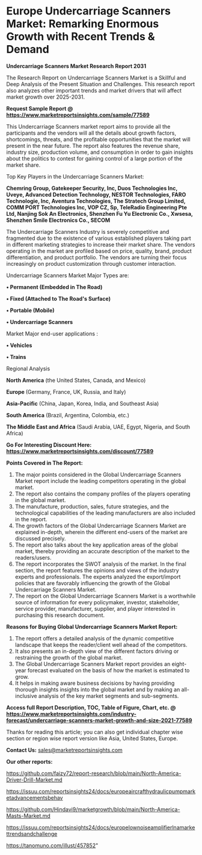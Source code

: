  # Europe Undercarriage Scanners Market: Remarking Enormous Growth with Recent Trends & Demand

<strong>Undercarriage Scanners Market Research Report 2031</strong>

The Research Report on Undercarriage Scanners Market is a Skillful and Deep Analysis of the Present Situation and Challenges. This research report also analyzes other important trends and market drivers that will affect market growth over 2025-2031.

<strong>Request Sample Report @ <a href=https://www.marketreportsinsights.com/sample/77589>https://www.marketreportsinsights.com/sample/77589</a></strong>

This Undercarriage Scanners market report aims to provide all the participants and the vendors will all the details about growth factors, shortcomings, threats, and the profitable opportunities that the market will present in the near future. The report also features the revenue share, industry size, production volume, and consumption in order to gain insights about the politics to contest for gaining control of a large portion of the market share.

Top Key Players in the Undercarriage Scanners Market:

<strong>Chemring Group, Gatekeeper Security, Inc, Duos Technologies Inc, Uveye, Advanced Detection Technology, NESTOR Technologies, FARO Technologie, Inc, Aventura Technologies, The Stratech Group Limited, COMM PORT Technologies Inc, VOP CZ, Sp, TeleRadio Engineering Pte Ltd, Nanjing Sok An Electronics, Shenzhen Fu Yu Electronic Co., Xwsesa, Shenzhen Smile Electronics Co., SECOM</strong>

The Undercarriage Scanners Industry is severely competitive and fragmented due to the existence of various established players taking part in different marketing strategies to increase their market share. The vendors operating in the market are profiled based on price, quality, brand, product differentiation, and product portfolio. The vendors are turning their focus increasingly on product customization through customer interaction.

Undercarriage Scanners Market Major Types are:

<strong>• Permanent (Embedded in The Road)

• Fixed (Attached to The Road&#39;s Surface)

• Portable (Mobile)

• Undercarriage Scanners</strong>

Market Major end-user applications :

<strong>• Vehicles

• Trains</strong>

Regional Analysis

</u><strong><b>North America</b></strong> (the United States, Canada, and Mexico)

<strong><b>Europe </b></strong>(Germany, France, UK, Russia, and Italy)

<strong><b>Asia-Pacific</b></strong> (China, Japan, Korea, India, and Southeast Asia)

<strong><b>South America</b></strong> (Brazil, Argentina, Colombia, etc.)

<strong><b>The Middle East and Africa</b></strong> (Saudi Arabia, UAE, Egypt, Nigeria, and South Africa)

<strong>Go For Interesting Discount Here: <a href=https://www.marketreportsinsights.com/discount/77589>https://www.marketreportsinsights.com/discount/77589</a></strong>

<strong>Points Covered in The Report:</strong>
<ol>
  <li>The major points considered in the Global Undercarriage Scanners Market report include the leading competitors operating in the global market.</li>
  <li>The report also contains the company profiles of the players operating in the global market.</li>
  <li>The manufacture, production, sales, future strategies, and the technological capabilities of the leading manufacturers are also included in the report.</li>
  <li>The growth factors of the Global Undercarriage Scanners Market are explained in-depth, wherein the different end-users of the market are discussed precisely.</li>
  <li>The report also talks about the key application areas of the global market, thereby providing an accurate description of the market to the readers/users.</li>
  <li>The report incorporates the SWOT analysis of the market. In the final section, the report features the opinions and views of the industry experts and professionals. The experts analyzed the export/import policies that are favorably influencing the growth of the Global Undercarriage Scanners Market.</li>
  <li>The report on the Global Undercarriage Scanners Market is a worthwhile source of information for every policymaker, investor, stakeholder, service provider, manufacturer, supplier, and player interested in purchasing this research document.</li>
</ol>
<strong>Reasons for Buying Global Undercarriage Scanners Market Report:</strong>

<ol>
  <li>The report offers a detailed analysis of the dynamic competitive landscape that keeps the reader/client well ahead of the competitors.</li>
  <li>It also presents an in-depth view of the different factors driving or restraining the growth of the global market.</li>
  <li>The Global Undercarriage Scanners Market report provides an eight-year forecast evaluated on the basis of how the market is estimated to grow.</li>
  <li>It helps in making aware business decisions by having providing thorough insights insights into the global market and by making an all-inclusive analysis of the key market segments and sub-segments.</li>
</ol>
<strong>Access full Report Description, TOC, Table of Figure, Chart, etc. @ <a href=https://www.marketreportsinsights.com/industry-forecast/undercarriage-scanners-market-growth-and-size-2021-77589>https://www.marketreportsinsights.com/industry-forecast/undercarriage-scanners-market-growth-and-size-2021-77589</a></strong>


Thanks for reading this article; you can also get individual chapter wise section or region wise report version like Asia, United States, Europe.

<strong>Contact Us:</strong>
sales@marketreportsinsights.com

<strong>Our other reports:</strong>

<a href=https://github.com/faizy72/report-research/blob/main/North-America-Driver-Drill-Market.md>https://github.com/faizy72/report-research/blob/main/North-America-Driver-Drill-Market.md</a>

<a href=https://issuu.com/reportsinsights24/docs/europeaircrafthydraulicpumpmarketadvancementsbehav>https://issuu.com/reportsinsights24/docs/europeaircrafthydraulicpumpmarketadvancementsbehav</a>

<a href=https://github.com/Hindavi9/marketgrowth/blob/main/North-America-Masts-Market.md>https://github.com/Hindavi9/marketgrowth/blob/main/North-America-Masts-Market.md</a>

<a href=https://issuu.com/reportsinsights24/docs/europelownoiseamplifierlnamarkettrendsandchallenge>https://issuu.com/reportsinsights24/docs/europelownoiseamplifierlnamarkettrendsandchallenge</a>

<a href=https://tanomuno.com/illust/457852>https://tanomuno.com/illust/457852</a>"
